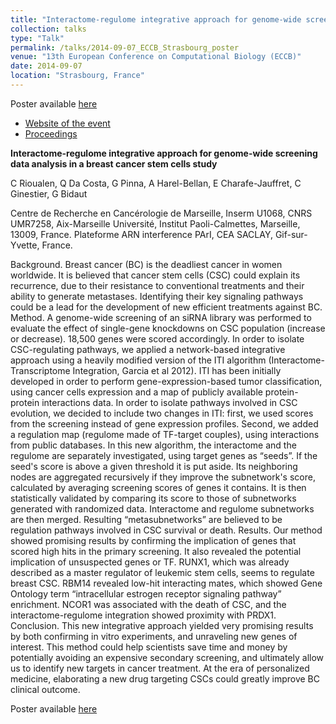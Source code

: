 ```yaml
---
title: "Interactome-regulome integrative approach for genome-wide screening data analysis in a breast cancer stem cells study"
collection: talks
type: "Talk"
permalink: /talks/2014-09-07_ECCB_Strasbourg_poster
venue: "13th European Conference on Computational Biology (ECCB)"
date: 2014-09-07
location: "Strasbourg, France"
---
```


Poster available [here](http://rioualen.github.io/files/2014-09-07_ECCB_Strasbourg_poster.pdf)
 * [Website of the event](https://www.ebi.ac.uk/eccb/2014/eccb14.loria.fr/home.html)
 * [Proceedings](https://www.ncbi.nlm.nih.gov/pmc/articles/PMC4147932/)

**Interactome-regulome integrative approach for genome-wide screening data analysis in a breast cancer stem cells study**

C Rioualen,  Q Da Costa, G Pinna,  A Harel-Bellan,  E Charafe-Jauffret, C Ginestier, G Bidaut

Centre de Recherche en Cancérologie de Marseille, Inserm U1068, CNRS UMR7258, Aix-Marseille Université, Institut Paoli-Calmettes, Marseille, 13009, France.
Plateforme ARN interference PArI, CEA SACLAY, Gif-sur-Yvette, France. 

Background. Breast cancer (BC) is the deadliest cancer in women worldwide. It is believed that cancer stem cells (CSC) could explain its recurrence, due to their resistance to conventional treatments and their ability to generate metastases. Identifying their key signaling pathways could be a lead for the development of new efficient treatments against BC.
Method. A genome-wide screening of an siRNA library was performed to evaluate the effect of single-gene knockdowns on CSC population (increase or decrease). 18,500 genes were scored accordingly.
In order to isolate CSC-regulating pathways, we applied a network-based integrative approach using a heavily modified version of the ITI algorithm (Interactome-Transcriptome Integration, Garcia et al 2012). ITI has been initially developed in order to perform gene-expression-based tumor classification, using cancer cells expression and a map of publicly available protein-protein interactions data.
In order to isolate pathways involved in CSC evolution, we decided to include two changes in ITI: first, we used scores from the screening instead of gene expression profiles. Second, we added a regulation map (regulome made of TF-target couples), using interactions from public databases. 
In this new algorithm, the interactome and the regulome are separately investigated, using target genes as “seeds”. If the seed's score is above a given threshold it is put aside. Its neighboring nodes are aggregated recursively if they improve the subnetwork's score, calculated by averaging screening scores of genes it contains. It is then statistically validated by comparing its score to those of subnetworks generated with randomized data. Interactome and regulome subnetworks are then merged. Resulting “metasubnetworks” are believed to be regulation pathways involved in CSC survival or death.
Results. Our method showed promising results by confirming the implication of genes that scored high hits in the primary screening. It also revealed the potential implication of unsuspected genes or TF. RUNX1, which was already described as a master regulator of leukemic stem cells, seems to regulate breast CSC. RBM14 revealed low-hit interacting mates, which showed Gene Ontology term “intracellular estrogen receptor signaling pathway” enrichment. NCOR1 was associated with the death of CSC, and the interactome-regulome integration showed proximity with PRDX1.
Conclusion. This new integrative approach yielded very promising results by both confirming in vitro experiments, and unraveling new genes of interest. This method could help scientists save time and money by potentially avoiding an expensive secondary screening, and ultimately allow us to identify new targets in cancer treatment. At the era of personalized medicine, elaborating a new drug targeting CSCs could greatly improve BC clinical outcome.

Poster available [here](http://rioualen.github.io/files/2014-09-07_ECCB_Strasbourg_poster.pdf)


